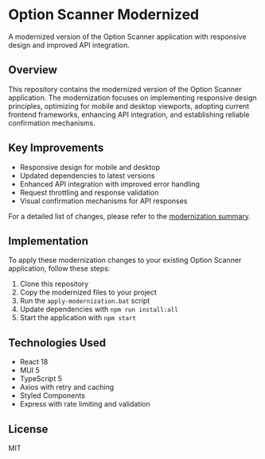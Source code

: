 # Option Scanner Modernized

A modernized version of the Option Scanner application with responsive design and improved API integration.

## Overview

This repository contains the modernized version of the Option Scanner application. The modernization focuses on implementing responsive design principles, optimizing for mobile and desktop viewports, adopting current frontend frameworks, enhancing API integration, and establishing reliable confirmation mechanisms.

## Key Improvements

- Responsive design for mobile and desktop
- Updated dependencies to latest versions
- Enhanced API integration with improved error handling
- Request throttling and response validation
- Visual confirmation mechanisms for API responses

For a detailed list of changes, please refer to the [modernization summary](modernization-summary.md).

## Implementation

To apply these modernization changes to your existing Option Scanner application, follow these steps:

1. Clone this repository
2. Copy the modernized files to your project
3. Run the `apply-modernization.bat` script
4. Update dependencies with `npm run install:all`
5. Start the application with `npm start`

## Technologies Used

- React 18
- MUI 5
- TypeScript 5
- Axios with retry and caching
- Styled Components
- Express with rate limiting and validation

## License

MIT